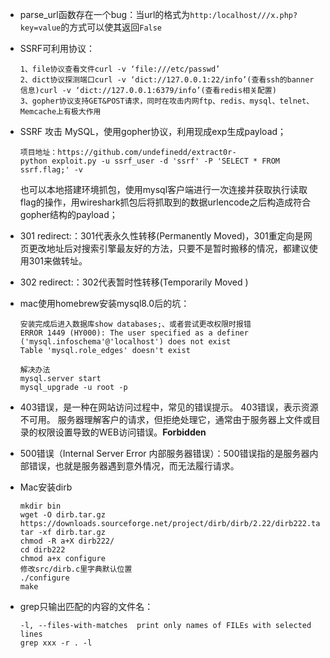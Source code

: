 - parse_url函数存在一个bug：当url的格式为`http:/localhost///x.php?key=value`的方式可以使其返回`False`

- SSRF可利用协议：

  ```
  1、file协议查看文件curl -v ‘file:///etc/passwd’
  2、dict协议探测端口curl -v ‘dict://127.0.0.1:22/info’(查看ssh的banner信息)curl -v ‘dict://127.0.0.1:6379/info’(查看redis相关配置)
  3、gopher协议支持GET&POST请求，同时在攻击内网ftp、redis、mysql、telnet、Memcache上有极大作用
  ```

- SSRF 攻击 MySQL，使用gopher协议，利用现成exp生成payload；

  ```
  项目地址：https://github.com/undefinedd/extract0r-
  python exploit.py -u ssrf_user -d 'ssrf' -P 'SELECT * FROM ssrf.flag;' -v
  ```

  也可以本地搭建环境抓包，使用mysql客户端进行一次连接并获取执行读取flag的操作，用wireshark抓包后将抓取到的数据urlencode之后构造成符合gopher结构的payload；

- 301 redirect:：301代表永久性转移(Permanently Moved)，301重定向是网页更改地址后对搜索引擎最友好的方法，只要不是暂时搬移的情况，都建议使用301来做转址。

- 302 redirect:：302代表暂时性转移(Temporarily Moved )

- mac使用homebrew安装mysql8.0后的坑：

  ```
  安装完成后进入数据库show databases;、或者尝试更改权限时报错
  ERROR 1449 (HY000): The user specified as a definer ('mysql.infoschema'@'localhost') does not exist
  Table 'mysql.role_edges' doesn't exist

  解决办法
  mysql.server start
  mysql_upgrade -u root -p
  ```

- 403错误，是一种在网站访问过程中，常见的错误提示。 403错误，表示资源不可用。 服务器理解客户的请求，但拒绝处理它，通常由于服务器上文件或目录的权限设置导致的WEB访问错误。**Forbidden**

- 500错误（Internal Server Error 内部服务器错误）：500错误指的是服务器内部错误，也就是服务器遇到意外情况，而无法履行请求。

- Mac安装dirb

  ```
  mkdir bin
  wget -O dirb.tar.gz https://downloads.sourceforge.net/project/dirb/dirb/2.22/dirb222.tar.gz
  tar -xf dirb.tar.gz
  chmod -R a+X dirb222/
  cd dirb222
  chmod a+x configure
  修改src/dirb.c里字典默认位置
  ./configure
  make
  ```

- grep只输出匹配的内容的文件名：

  ```
  -l, --files-with-matches  print only names of FILEs with selected lines
  grep xxx -r . -l
  ```

  ​

